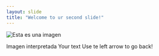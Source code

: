```yaml
---
layout: slide
title: "Welcome to ur second slide!"
---
```

![Esta es una imagen](https://myoctocat.com/assets/images/base-octocat.svg)

Imagen interpretada
Your text
Use te left arrow to go back!
